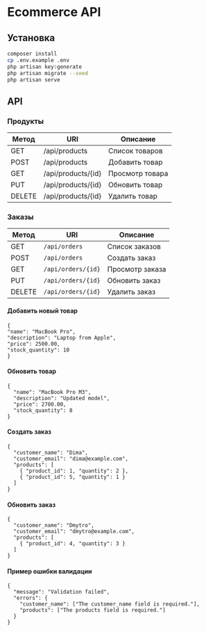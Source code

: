 # Ecommerce API

## Установка

```bash
composer install
cp .env.example .env
php artisan key:generate
php artisan migrate --seed
php artisan serve
```
## API

### Продукты

| Метод  | URI                | Описание        |
| ------ | ------------------ | --------------- |
| GET    | /api/products      | Список товаров  |
| POST   | /api/products      | Добавить товар  |
| GET    | /api/products/{id} | Просмотр товара |
| PUT    | /api/products/{id} | Обновить товар  |
| DELETE | /api/products/{id} | Удалить товар   |

### Заказы 

| Метод  | URI                | Описание        |
| ------ | ------------------ | --------------- |
| GET    | `/api/orders`      | Список заказов  |
| POST   | `/api/orders`      | Создать заказ   |
| GET    | `/api/orders/{id}` | Просмотр заказа |
| PUT    | `/api/orders/{id}` | Обновить заказ  |
| DELETE | `/api/orders/{id}` | Удалить заказ   |


#### Добавить новый товар
```
{
"name": "MacBook Pro",
"description": "Laptop from Apple",
"price": 2500.00,
"stock_quantity": 10
}
```

#### Обновить товар
```
{
  "name": "MacBook Pro M3",
  "description": "Updated model",
  "price": 2700.00,
  "stock_quantity": 8
}

```

#### Создать заказ
```
{
  "customer_name": "Dima",
  "customer_email": "dima@example.com",
  "products": [
    { "product_id": 1, "quantity": 2 },
    { "product_id": 5, "quantity": 1 }
  ]
}

```

#### Обновить заказ
```
{
  "customer_name": "Dmytro",
  "customer_email": "dmytro@example.com",
  "products": [
    { "product_id": 4, "quantity": 3 }
  ]
}
```

#### Пример ошибки валидации
```
{
  "message": "Validation failed",
  "errors": {
    "customer_name": ["The customer_name field is required."],
    "products": ["The products field is required."]
  }
}
```
